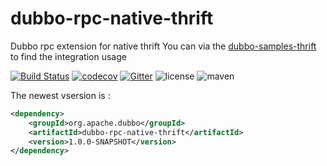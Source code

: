 # dubbo-rpc-native-thrift
Dubbo rpc extension for native thrift
You can via the [dubbo-samples-thrift](https://github.com/apache/incubator-dubbo-samples/tree/master/dubbo-samples-thrift) to find the integration usage 
 
[![Build Status](https://travis-ci.org/dubbo/dubbo-rpc-native-thrift.svg?branch=master)](https://travis-ci.org/dubbo/dubbo-rpc-native-thrift) 
[![codecov](https://codecov.io/gh/dubbo/dubbo-rpc-native-thrift/branch/master/graph/badge.svg)](https://codecov.io/gh/dubbo/dubbo-rpc-native-thrift)
[![Gitter](https://badges.gitter.im/alibaba/dubbo.svg)](https://gitter.im/alibaba/dubbo?utm_source=badge&utm_medium=badge&utm_campaign=pr-badge)
![license](https://img.shields.io/github/license/dubbo/dubbo-rpc-native-thrift.svg)
![maven](https://img.shields.io/maven-central/v/org.apache.dubb/dubbo-rpc-native-thrift.svg)

The newest vsersion is :
```xml
<dependency>
    <groupId>org.apache.dubbo</groupId>
    <artifactId>dubbo-rpc-native-thrift</artifactId>
    <version>1.0.0-SNAPSHOT</version>
</dependency>
```
